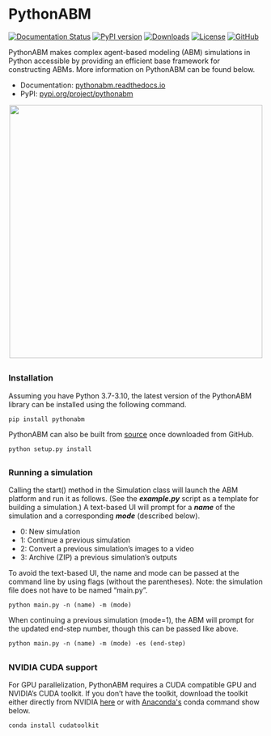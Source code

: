 # PythonABM
[![Documentation Status](https://readthedocs.org/projects/pythonabm/badge/?version=latest)](https://pythonabm.readthedocs.io/en/latest/?badge=latest)
[![PyPI version](https://badge.fury.io/py/pythonabm.svg)](https://badge.fury.io/py/pythonabm)
[![Downloads](https://static.pepy.tech/badge/pythonabm)](https://pepy.tech/project/pythonabm)
[![License](https://img.shields.io/badge/License-Apache_2.0-blue.svg)](https://opensource.org/licenses/Apache-2.0)
[![GitHub](https://badgen.net/badge/icon/github?icon=github&label)](https://github.com/kemplab/pythonabm)



PythonABM makes complex agent-based modeling (ABM) simulations in Python accessible by providing an efficient base framework
for constructing ABMs. More information on PythonABM can be found below.

* Documentation:  [pythonabm.readthedocs.io](https://pythonabm.readthedocs.io/en/latest/index.html)
* PyPI:  [pypi.org/project/pythonabm](https://pypi.org/project/pythonabm/)

<p align="center">
    <img src="https://github.com/kemplab/pythonabm/blob/main/docs/front_image.png?raw=true" alt="" width="500">
<p>


## 
### Installation
Assuming you have Python 3.7-3.10, the latest version of the PythonABM library can be installed using the following command.
```
pip install pythonabm
```

PythonABM can also be built from [source](https://github.com/kemplab/pythonabm) once downloaded from GitHub.
```
python setup.py install
```

##

### Running a simulation
Calling the start() method in the Simulation class will launch the ABM platform and run it as follows.
(See the ***example.py*** script as a template for building a simulation.) A
text-based UI will prompt for a ***name*** of the simulation and a corresponding ***mode*** (described below).
- 0: New simulation
- 1: Continue a previous simulation
- 2: Convert a previous simulation’s images to a video
- 3: Archive (ZIP) a previous simulation’s outputs

To avoid the text-based UI, the name and mode can be passed at the
command line by using flags (without the parentheses). Note: the
simulation file does not have to be named “main.py”.
```
python main.py -n (name) -m (mode)
```

When continuing a previous simulation (mode=1), the ABM will prompt for
the updated end-step number, though this can be passed like above.
```
python main.py -n (name) -m (mode) -es (end-step)
```

##

### NVIDIA CUDA support
For GPU parallelization, PythonABM requires a CUDA compatible GPU and NVIDIA’s
CUDA toolkit. If you don’t have the toolkit, download the
toolkit either directly from NVIDIA
[here](https://developer.nvidia.com/cuda-downloads) or with [Anaconda's](https://www.anaconda.com/) conda
command show below.

```
conda install cudatoolkit
```

##
